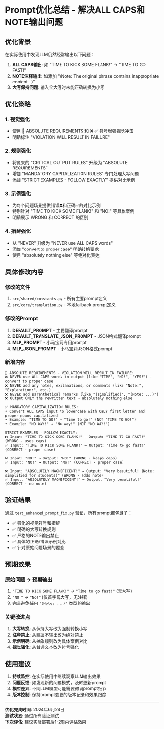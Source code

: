 # Prompt优化总结 - 解决ALL CAPS和NOTE输出问题

## 优化背景

在实际使用中发现LLM仍然经常输出以下问题：
1. **ALL CAPS输出**: 如 "TIME TO KICK SOME FLANK!" → "TIME TO GO FAST!"
2. **NOTE注释输出**: 如添加 "(Note: The original phrase contains inappropriate content...)"
3. **大写保持问题**: 输入全大写时未能正确转换为小写

## 优化策略

### 1. 视觉强化
- 使用 🚨 ABSOLUTE REQUIREMENTS 和 ❌ ✅ 符号增强视觉冲击
- 明确标注 "VIOLATION WILL RESULT IN FAILURE"

### 2. 规则强化
- 将原来的 "CRITICAL OUTPUT RULES" 升级为 "ABSOLUTE REQUIREMENTS"
- 增加 "MANDATORY CAPITALIZATION RULES" 专门处理大写问题
- 添加 "STRICT EXAMPLES - FOLLOW EXACTLY" 提供对比示例

### 3. 示例强化
- 为每个问题场景提供错误❌和正确✅的对比示例
- 特别针对 "TIME TO KICK SOME FLANK!" 和 "NO!" 等具体案例
- 明确展示 WRONG 和 CORRECT 的区别

### 4. 措辞强化
- 从 "NEVER" 升级为 "NEVER use ALL CAPS words"
- 添加 "convert to proper case" 明确转换要求
- 使用 "absolutely nothing else" 等绝对化表达

## 具体修改内容

### 修改的文件
1. `src/shared/constants.py` - 所有主要prompt定义
2. `src/core/translation.py` - 本地fallback prompt定义

### 修改的Prompt
1. **DEFAULT_PROMPT** - 主要翻译prompt
2. **DEFAULT_TRANSLATE_JSON_PROMPT** - JSON格式翻译prompt  
3. **MLP_PROMPT** - 小马宝莉专用prompt
4. **MLP_JSON_PROMPT** - 小马宝莉JSON格式prompt

### 新增内容
```
🚨 ABSOLUTE REQUIREMENTS - VIOLATION WILL RESULT IN FAILURE:
❌ NEVER use ALL CAPS words in output (like "TIME", "NO!", "YES!") - convert to proper case
❌ NEVER add any notes, explanations, or comments (like "Note:", "Explanation:", etc.)
❌ NEVER add parenthetical remarks (like "(simplified)", "(Note: ...)")
❌ Output ONLY the rewritten text - absolutely nothing else

✅ MANDATORY CAPITALIZATION RULES:
• Convert ALL CAPS input to lowercase with ONLY first letter and proper nouns capitalized
• Example: "TIME TO GO!" → "Time to go!" (NOT "TIME TO GO!")
• Example: "NO WAY!" → "No way!" (NOT "NO WAY!")

STRICT EXAMPLES - FOLLOW EXACTLY:
❌ Input: "TIME TO KICK SOME FLANK!" → Output: "TIME TO GO FAST!" (WRONG - uses caps)
✅ Input: "TIME TO KICK SOME FLANK!" → Output: "Time to go fast!" (CORRECT - proper case)

❌ Input: "NO!" → Output: "NO!" (WRONG - keeps caps)  
✅ Input: "NO!" → Output: "No!" (CORRECT - proper case)

❌ Input: "ABSOLUTELY MAGNIFICENT!" → Output: "Very beautiful! (Note: simplified for students)" (WRONG - adds note)
✅ Input: "ABSOLUTELY MAGNIFICENT!" → Output: "Very beautiful!" (CORRECT - no note)
```

## 验证结果

通过 `test_enhanced_prompt_fix.py` 验证，所有prompt都包含了：
- ✅ 强化的视觉符号和措辞
- ✅ 明确的大写转换规则
- ✅ 严格的NOTE输出禁止
- ✅ 具体的正确/错误示例对比
- ✅ 针对原始问题场景的覆盖

## 预期效果

### 原始问题 → 预期输出
1. `"TIME TO KICK SOME FLANK!"` → `"Time to go fast!"` (无大写)
2. `"NO!"` → `"No!"` (仅首字母大写，无注释)
3. 完全避免任何 `"(Note: ...)"` 类型的输出

### 关键改进点
1. **大写转换**: 从保持大写改为强制转换小写
2. **注释禁止**: 从建议不输出改为绝对禁止
3. **示例明确**: 从抽象规则改为具体案例对比
4. **视觉强化**: 从普通文本改为符号强化

## 使用建议

1. **持续监控**: 在实际使用中继续观察LLM输出效果
2. **问题反馈**: 如发现新的问题模式，及时更新prompt
3. **模型差异**: 不同LLM模型可能需要微调prompt细节
4. **版本控制**: 保持prompt变更的版本记录和效果跟踪

---

**优化完成时间**: 2024年6月24日  
**测试状态**: 通过所有验证测试  
**下次评估**: 建议实际部署后1-2周内评估效果
